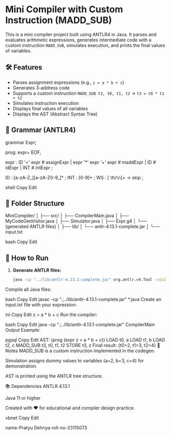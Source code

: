 # Mini Compiler with Custom Instruction (MADD_SUB)

This is a mini compiler project built using ANTLR4 in Java. It parses and evaluates arithmetic expressions, generates intermediate code with a custom instruction `MADD_SUB`, simulates execution, and prints the final values of variables.

## 🛠 Features

- Parses assignment expressions (e.g., `z = a * b + c`)
- Generates 3-address code
- Supports a custom instruction `MADD_SUB t3, t0, t1, t2` → `t3 = t0 * t1 + t2`
- Simulates instruction execution
- Displays final values of all variables
- Displays the AST (Abstract Syntax Tree)

## 🧠 Grammar (ANTLR4)

grammar Expr;

prog: expr+ EOF;

expr : ID '=' expr # assignExpr | expr '*' expr '+' expr # maddExpr | ID # idExpr | INT # intExpr ;

ID : [a-zA-Z_][a-zA-Z0-9_]* ; INT : [0-9]+ ; WS : [ \t\r\n]+ -> skip ;

shell
Copy
Edit

## 📂 Folder Structure

MiniCompiler/ │ ├── src/ │ ├── CompilerMain.java │ ├── MyCodeGenVisitor.java │ ├── Simulator.java │ ├── Expr.g4 │ └── (generated ANTLR files) │ ├── lib/ │ └── antlr-4.13.1-complete.jar │ └── input.txt

bash
Copy
Edit

## 🚀 How to Run

1. **Generate ANTLR files:**
   ```bash
   java -cp "../lib/antlr-4.13.1-complete.jar" org.antlr.v4.Tool -visitor Expr.g4
Compile all Java files:

bash
Copy
Edit
javac -cp ".;../lib/antlr-4.13.1-complete.jar" *.java
Create an input.txt file with your expression:

ini
Copy
Edit
z = a * b + c
Run the compiler:

bash
Copy
Edit
java -cp ".;../lib/antlr-4.13.1-complete.jar" CompilerMain
Output Example:

pgsql
Copy
Edit
AST: (prog (expr z = a * b + c))
LOAD t0, a
LOAD t1, b
LOAD t2, c
MADD_SUB t3, t0, t1, t2
STORE t3, z
Final result: {t0=2, t1=3, t2=4}
🧾 Notes
MADD_SUB is a custom instruction implemented in the codegen.

Simulation assigns dummy values to variables (a=2, b=3, c=4) for demonstration.

AST is printed using the ANTLR tree structure.

📚 Dependencies
ANTLR 4.13.1

Java 11 or higher

Created with ❤️ for educational and compiler design practice.

vbnet
Copy
Edit

name-Pratyu Dehriya
roll-no-23115073







